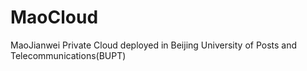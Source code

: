 # MaoCloud
MaoJianwei Private Cloud deployed in Beijing University of Posts and Telecommunications(BUPT)
